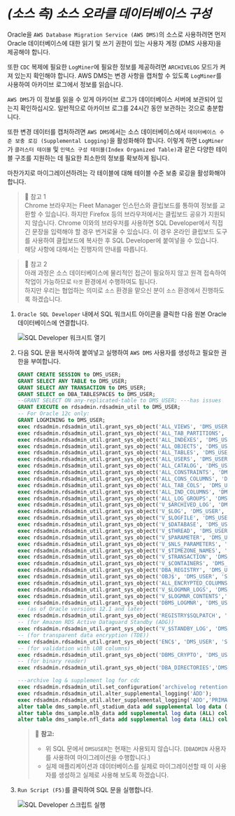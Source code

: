 # ***(소스 측) 소스 오라클 데이터베이스 구성***

Oracle을 ```AWS Database Migration Service (AWS DMS)```의 소스로 사용하려면 먼저 Oracle 데이터베이스에 대한 읽기 및 쓰기 권한이 있는 사용자 계정 (DMS 사용자)을 제공해야 합니다.

또한 ```CDC``` 복제에 필요한 ```LogMiner```에 필요한 정보를 제공하려면 ```ARCHIVELOG``` 모드가 켜져 있는지 확인해야 합니다. AWS DMS는 변경 사항을 캡처할 수 있도록 ```LogMiner```를 사용하여 아카이브 로그에서 정보를 읽습니다.

```AWS DMS```가 이 정보를 읽을 수 있게 아카이브 로그가 데이터베이스 서버에 보관되어 있는지 확인하십시오. 일반적으로 아카이브 로그를 24시간 동안 보관하는 것으로 충분합니다.

또한 변경 데이터를 캡처하려면 ```AWS DMS```에서는 소스 데이터베이스에서 ```데이터베이스 수준 보충 로깅 (Supplemental Logging)```을 활성화해야 합니다. 이렇게 하면 ```LogMiner```가 ```클러스터 테이블``` 및 ```인덱스 구성 테이블(Index Organized Table)```과 같은 다양한 테이블 구조를 지원하는 데 필요한 최소한의 정보를 확보하게 됩니다.

마찬가지로 마이그레이션하려는 각 테이블에 대해 테이블 수준 보충 로깅을 활성화해야 합니다.

> 📕 참고 1<br>
> Chrome 브라우저는 Fleet Manager 인스턴스와 클립보드를 통하여 정보를 교환할 수 있습니다. 하지만 Firefox 등의 브라우저에서는 클립보드 공유가 지원되지 않습니다. Chrome 이와의 브라우저를 사용하면 SQL Developer에서 직접 긴 문장을 입력해야 할 경우 번거로울 수 있습니다. 이 경우 온라인 클립보드 도구를 사용하여 클립보드에 복사한 후 SQL Developer에 붙여넣을 수 있습니다.<br>
> 해당 사항에 대해서는 진행자의 안내를 따릅니다.

> 📌 참고 2<br>
> 아래 과정은 소스 데이터베이스에 물리적인 접근이 필요하지 않고 원격 접속하여 작업이 가능하므로 `타겟` 환경에서 수행하여도 됩니다.<br>
> 하지만 우리는 협업하는 의미로 `소스` 환경을 맡으신 분이 `소스` 환경에서 진행하도록 하겠습니다.

1. ```Oracle SQL Developer``` 내에서 SQL 워크시트 아이콘을 클릭한 다음 원본 Oracle 데이터베이스에 연결합니다.

    ![SQL Developer 워크시트 열기](../../images/sql-developer-open-worksheet.png)

2. 다음 SQL 문을 복사하여 붙여넣고 실행하여 ```AWS DMS``` 사용자를 생성하고 필요한 권한을 부여합니다.

    ```sql
    GRANT CREATE SESSION to DMS_USER;
    GRANT SELECT ANY TABLE to DMS_USER;
    GRANT SELECT ANY TRANSACTION to DMS_USER;
    GRANT SELECT on DBA_TABLESPACES to DMS_USER;
    --GRANT SELECT ON any-replicated-table to DMS_USER; ---has issues
    GRANT EXECUTE on rdsadmin.rdsadmin_util to DMS_USER;
    -- For Oracle 12c only:
    GRANT LOGMINING to DMS_USER;
    exec rdsadmin.rdsadmin_util.grant_sys_object('ALL_VIEWS', 'DMS_USER', 'SELECT');
    exec rdsadmin.rdsadmin_util.grant_sys_object('ALL_TAB_PARTITIONS', 'DMS_USER', 'SELECT');
    exec rdsadmin.rdsadmin_util.grant_sys_object('ALL_INDEXES', 'DMS_USER', 'SELECT');
    exec rdsadmin.rdsadmin_util.grant_sys_object('ALL_OBJECTS', 'DMS_USER', 'SELECT');
    exec rdsadmin.rdsadmin_util.grant_sys_object('ALL_TABLES', 'DMS_USER', 'SELECT');
    exec rdsadmin.rdsadmin_util.grant_sys_object('ALL_USERS', 'DMS_USER', 'SELECT');
    exec rdsadmin.rdsadmin_util.grant_sys_object('ALL_CATALOG', 'DMS_USER', 'SELECT');
    exec rdsadmin.rdsadmin_util.grant_sys_object('ALL_CONSTRAINTS', 'DMS_USER', 'SELECT');
    exec rdsadmin.rdsadmin_util.grant_sys_object('ALL_CONS_COLUMNS', 'DMS_USER', 'SELECT');
    exec rdsadmin.rdsadmin_util.grant_sys_object('ALL_TAB_COLS', 'DMS_USER', 'SELECT');
    exec rdsadmin.rdsadmin_util.grant_sys_object('ALL_IND_COLUMNS', 'DMS_USER', 'SELECT');
    exec rdsadmin.rdsadmin_util.grant_sys_object('ALL_LOG_GROUPS', 'DMS_USER', 'SELECT');
    exec rdsadmin.rdsadmin_util.grant_sys_object('V_$ARCHIVED_LOG', 'DMS_USER', 'SELECT');
    exec rdsadmin.rdsadmin_util.grant_sys_object('V_$LOG', 'DMS_USER', 'SELECT');
    exec rdsadmin.rdsadmin_util.grant_sys_object('V_$LOGFILE', 'DMS_USER', 'SELECT');
    exec rdsadmin.rdsadmin_util.grant_sys_object('V_$DATABASE', 'DMS_USER', 'SELECT');
    exec rdsadmin.rdsadmin_util.grant_sys_object('V_$THREAD', 'DMS_USER', 'SELECT');
    exec rdsadmin.rdsadmin_util.grant_sys_object('V_$PARAMETER', 'DMS_USER', 'SELECT');
    exec rdsadmin.rdsadmin_util.grant_sys_object('V_$NLS_PARAMETERS', 'DMS_USER', 'SELECT');
    exec rdsadmin.rdsadmin_util.grant_sys_object('V_$TIMEZONE_NAMES', 'DMS_USER', 'SELECT');
    exec rdsadmin.rdsadmin_util.grant_sys_object('V_$TRANSACTION', 'DMS_USER', 'SELECT');
    exec rdsadmin.rdsadmin_util.grant_sys_object('V_$CONTAINERS', 'DMS_USER', 'SELECT');
    exec rdsadmin.rdsadmin_util.grant_sys_object('DBA_REGISTRY', 'DMS_USER', 'SELECT');
    exec rdsadmin.rdsadmin_util.grant_sys_object('OBJ$', 'DMS_USER', 'SELECT');
    exec rdsadmin.rdsadmin_util.grant_sys_object('ALL_ENCRYPTED_COLUMNS', 'DMS_USER', 'SELECT');
    exec rdsadmin.rdsadmin_util.grant_sys_object('V_$LOGMNR_LOGS', 'DMS_USER', 'SELECT');
    exec rdsadmin.rdsadmin_util.grant_sys_object('V_$LOGMNR_CONTENTS','DMS_USER','SELECT');
    exec rdsadmin.rdsadmin_util.grant_sys_object('DBMS_LOGMNR', 'DMS_USER', 'EXECUTE');
    -- (as of Oracle versions 12.1 and later)
    exec rdsadmin.rdsadmin_util.grant_sys_object('REGISTRY$SQLPATCH', 'DMS_USER', 'SELECT');
    -- (for Amazon RDS Active Dataguard Standby (ADG))
    exec rdsadmin.rdsadmin_util.grant_sys_object('V_$STANDBY_LOG', 'DMS_USER', 'SELECT');
    -- (for transparent data encryption (TDE))
    exec rdsadmin.rdsadmin_util.grant_sys_object('ENC$', 'DMS_USER', 'SELECT');
    -- (for validation with LOB columns)
    exec rdsadmin.rdsadmin_util.grant_sys_object('DBMS_CRYPTO', 'DMS_USER', 'EXECUTE');
    -- (for binary reader)
    exec rdsadmin.rdsadmin_util.grant_sys_object('DBA_DIRECTORIES','DMS_USER','SELECT');
    
    ---archive log & supplement log for cdc
    exec rdsadmin.rdsadmin_util.set_configuration('archivelog retention hours',24);
    exec rdsadmin.rdsadmin_util.alter_supplemental_logging('ADD');
    exec rdsadmin.rdsadmin_util.alter_supplemental_logging('ADD','PRIMARY KEY');
    alter table dms_sample.nfl_stadium_data add supplemental log data (ALL) columns;
    alter table dms_sample.mlb_data add supplemental log data (ALL) columns;
    alter table dms_sample.nfl_data add supplemental log data (ALL) columns;
    ```

   > 📌 **참고:**<br>
   > * 위 SQL 문에서 ```DMSUSER```는 현재는 사용되지 않습니다. (```DBADMIN``` 사용자를 사용하여 마이그레이션을 수행합니다.)
   > * 실제 애플리케이션과 데이터베이스를 실제로 마이그레이션할 때 이 사용자를 생성하고 실제로 사용해 보도록 하겠습니다.

3. ```Run Script (F5)```를 클릭하여 SQL 문을 실행합니다.

    ![SQL Developer 스크립트 실행](../../images/sql-developer-run-script2.png)
